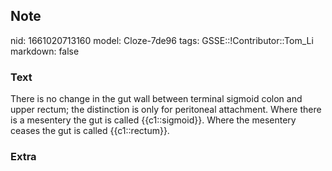 ## Note
nid: 1661020713160
model: Cloze-7de96
tags: GSSE::!Contributor::Tom_Li
markdown: false

### Text
<div>
  There is no change in the gut wall between terminal sigmoid colon
  and upper rectum; the distinction is only for peritoneal
  attachment. Where there is a mesentery the gut is called
  {{c1::sigmoid}}. Where the mesentery ceases the gut is called
  {{c1::rectum}}.
</div>

### Extra

